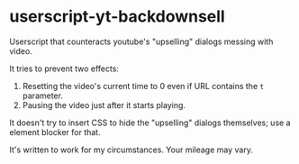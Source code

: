 # userscript-yt-backdownsell
Userscript that counteracts youtube's "upselling" dialogs messing with video.

It tries to prevent two effects:
1. Resetting the video's current time to 0 even if URL contains the `t`
   parameter.
2. Pausing the video just after it starts playing.

It doesn't try to insert CSS to hide the "upselling" dialogs
themselves; use a element blocker for that.

It's written to work for my circumstances. Your mileage may vary.
